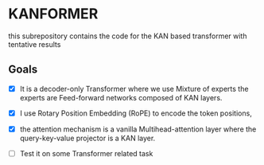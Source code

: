# KANFORMER

this subrepository contains the code for the KAN based transformer with tentative results
 
 ## Goals

 - [X] It is a decoder-only Transformer where we use Mixture of experts the experts are Feed-forward networks composed of KAN layers. 
 - [X] I use Rotary Position Embedding (RoPE) to encode the token positions, 
 - [X] the attention mechanism is a vanilla Multihead-attention layer where the query-key-value projector is a KAN layer.
 - [ ] Test it on some Transformer related task

